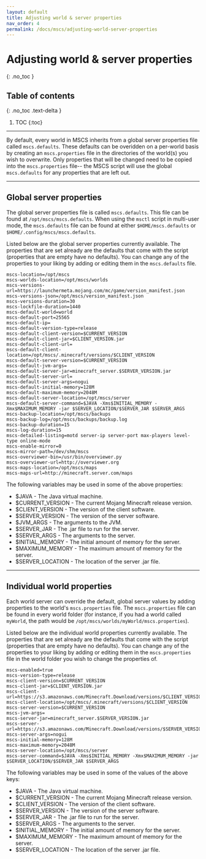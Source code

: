 ```yaml
---
layout: default
title: Adjusting world & server properties
nav_order: 4
permalink: /docs/mscs/adjusting-world-server-properties
---
```


# Adjusting world & server properties
{: .no_toc }

## Table of contents
{: .no_toc .text-delta }

1. TOC
{:toc}

---

By default, every world in MSCS inherits from a global server properties file called `mscs.defaults`. 
These defaults can be overidden on a per-world basis by creating an `mscs.properties` file in the directories of the
world(s) you wish to overwrite. Only properties that will be changed need to be copied into the `mscs.properties` file--
the MSCS script will use the global `mscs.defaults` for any properties that are left out.

---

## Global server properties
The global server properties file is called `mscs.defaults`. This file can be found at
`/opt/mscs/mscs.defaults`. When using the `msctl` script in multi-user mode,
the `mscs.defaults` file can be found at either `$HOME/mscs.defaults` or
`$HOME/.config/mscs/mscs.defaults`.

Listed below are the global server properties currently available. The properties that are set
already are the defaults that come with the script (properties that are empty
have no defaults). You can change any of the properties to your liking by adding or editing them
in the `mscs.defaults` file. 

    mscs-location=/opt/mscs
    mscs-worlds-location=/opt/mscs/worlds
    mscs-versions-url=https://launchermeta.mojang.com/mc/game/version_manifest.json
    mscs-versions-json=/opt/mscs/version_manifest.json
    mscs-versions-duration=30
    mscs-lockfile-duration=1440
    mscs-default-world=world
    mscs-default-port=25565
    mscs-default-ip=
    mscs-default-version-type=release
    mscs-default-client-version=$CURRENT_VERSION
    mscs-default-client-jar=$CLIENT_VERSION.jar
    mscs-default-client-url=
    mscs-default-client-location=/opt/mscs/.minecraft/versions/$CLIENT_VERSION
    mscs-default-server-version=$CURRENT_VERSION
    mscs-default-jvm-args=
    mscs-default-server-jar=minecraft_server.$SERVER_VERSION.jar
    mscs-default-server-url=
    mscs-default-server-args=nogui
    mscs-default-initial-memory=128M
    mscs-default-maximum-memory=2048M
    mscs-default-server-location=/opt/mscs/server
    mscs-default-server-command=$JAVA -Xms$INITIAL_MEMORY -Xmx$MAXIMUM_MEMORY -jar $SERVER_LOCATION/$SERVER_JAR $SERVER_ARGS
    mscs-backup-location=/opt/mscs/backups
    mscs-backup-log=/opt/mscs/backups/backup.log
    mscs-backup-duration=15
    mscs-log-duration=15
    mscs-detailed-listing=motd server-ip server-port max-players level-type online-mode
    mscs-enable-mirror=0
    mscs-mirror-path=/dev/shm/mscs
    mscs-overviewer-bin=/usr/bin/overviewer.py
    mscs-overviewer-url=http://overviewer.org
    mscs-maps-location=/opt/mscs/maps
    mscs-maps-url=http://minecraft.server.com/maps
    
The following variables may be used in some of the above properties:
* $JAVA                - The Java virtual machine.
* $CURRENT_VERSION     - The current Mojang Minecraft release version.
* $CLIENT_VERSION      - The version of the client software.
* $SERVER_VERSION      - The version of the server software.
* $JVM_ARGS            - The arguments to the JVM.
* $SERVER_JAR          - The .jar file to run for the server.
* $SERVER_ARGS         - The arguments to the server.
* $INITIAL_MEMORY      - The initial amount of memory for the server.
* $MAXIMUM_MEMORY      - The maximum amount of memory for the server.
* $SERVER_LOCATION     - The location of the server .jar file.

---

## Individual world properties
Each world server can override the default, global server values by
adding properties to the world's `mscs.properties` file. The
`mscs.properties` file can be found in every world folder (for instance, if
you had a world called `myWorld`, the path would be
`/opt/mscs/worlds/myWorld/mscs.properties`). 

Listed below are the individual world properties currently available. The properties that are set
already are the defaults that come with the script (properties that are empty
have no defaults). You can change any of the properties to your liking by adding or editing them
in the `mscs.properties` file in the world folder you wish to change the properties of.

    mscs-enabled=true
    mscs-version-type=release
    mscs-client-version=$CURRENT_VERSION
    mscs-client-jar=$CLIENT_VERSION.jar
    mscs-client-url=https://s3.amazonaws.com/Minecraft.Download/versions/$CLIENT_VERSION/$CLIENT_VERSION.jar
    mscs-client-location=/opt/mscs/.minecraft/versions/$CLIENT_VERSION
    mscs-server-version=$CURRENT_VERSION
    mscs-jvm-args=
    mscs-server-jar=minecraft_server.$SERVER_VERSION.jar
    mscs-server-url=https://s3.amazonaws.com/Minecraft.Download/versions/$SERVER_VERSION/minecraft_server.$SERVER_VERSION.jar
    mscs-server-args=nogui
    mscs-initial-memory=128M
    mscs-maximum-memory=2048M
    mscs-server-location=/opt/mscs/server
    mscs-server-command=$JAVA -Xms$INITIAL_MEMORY -Xmx$MAXIMUM_MEMORY -jar $SERVER_LOCATION/$SERVER_JAR $SERVER_ARGS
    
The following variables may be used in some of the values of the above keys:
* $JAVA - The Java virtual machine.
* $CURRENT_VERSION - The current Mojang Minecraft release version.
* $CLIENT_VERSION - The version of the client software.
* $SERVER_VERSION - The version of the server software.
* $SERVER_JAR - The .jar file to run for the server.
* $SERVER_ARGS - The arguments to the server.
* $INITIAL_MEMORY - The initial amount of memory for the server.
* $MAXIMUM_MEMORY - The maximum amount of memory for the server.
* $SERVER_LOCATION - The location of the server .jar file.
